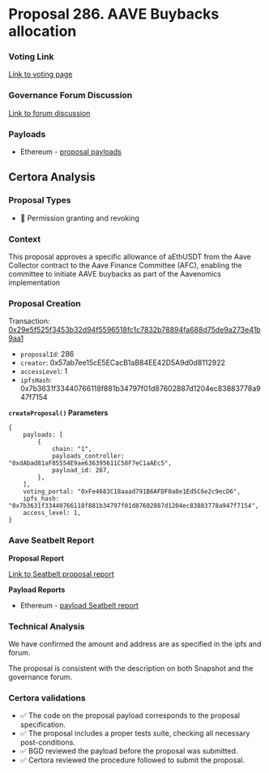 # Proposal 286. AAVE Buybacks allocation

### Voting Link
[Link to voting page](https://vote.onaave.com/proposal/?proposalId=286)

### Governance Forum Discussion
[Link to forum discussion](https://governance.aave.com/t/arfc-aavenomics-implementation-part-one/21248)

### Payloads

* Ethereum - [proposal payloads](https://etherscan.io/address/0x01A2073b8C26814E170C81ae97c41B5723Cb3602)



## Certora Analysis

### Proposal Types

* :handshake: Permission granting and revoking


### Context
This proposal approves a specific allowance of aEthUSDT from the Aave Collector contract to the Aave Finance Committee (AFC), enabling the committee to initiate AAVE buybacks as part of the Aavenomics implementation

### Proposal Creation
Transaction: [0x29e5f525f3453b32d94f5596518fc1c7832b78894fa688d75de9a273e41b9aa1](https://etherscan.io/tx/0x29e5f525f3453b32d94f5596518fc1c7832b78894fa688d75de9a273e41b9aa1)
- `proposalId`: 286
- `creator`: 0x57ab7ee15cE5ECacB1aB84EE42D5A9d0d8112922
- `accessLevel`: 1
- `ipfsHash`: 0x7b3631f33440766118f881b34797f01d87602887d1204ec83883778a947f7154

**`createProposal()` Parameters**
```
{
    payloads: [
        {
            chain: "1",
            payloads_controller: "0xdAbad81aF85554E9ae636395611C58F7eC1aAEc5",
            payload_id: 267,
        },
    ],
    voting_portal: "0xFe4683C18aaad791B6AFDF0a8e1Ed5C6e2c9ecD6",
    ipfs_hash: "0x7b3631f33440766118f881b34797f01d87602887d1204ec83883778a947f7154",
    access_level: 1,
}
```

### Aave Seatbelt Report
**Proposal Report**

[Link to Seatbelt proposal report](https://github.com/bgd-labs/seatbelt-gov-v3/blob/main/reports/proposals/286.md)

**Payload Reports**

* Ethereum - [payload Seatbelt report](https://github.com/bgd-labs/seatbelt-gov-v3/blob/main/reports/payloads/1/0xdAbad81aF85554E9ae636395611C58F7eC1aAEc5/267.md)


### Technical Analysis
We have confirmed the amount and address are as specified in the ipfs and forum.

The proposal is consistent with the description on both Snapshot and the governance forum.

### Certora validations
* :white_check_mark: The code on the proposal payload corresponds to the proposal specification.
* :white_check_mark: The proposal includes a proper tests suite, checking all necessary post-conditions.
* :white_check_mark: BGD reviewed the payload before the proposal was submitted.
* :white_check_mark: Certora reviewed the procedure followed to submit the proposal.
